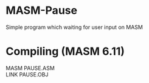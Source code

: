 # MASM-Pause
Simple program which waiting for user input on MASM
# Compiling (MASM 6.11)
MASM PAUSE.ASM  
LINK PAUSE.OBJ
